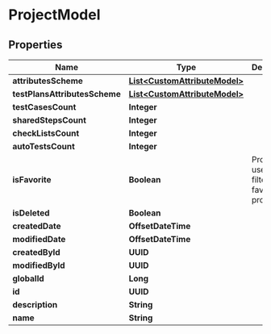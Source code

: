 

# ProjectModel


## Properties

| Name | Type | Description | Notes |
|------------ | ------------- | ------------- | -------------|
|**attributesScheme** | [**List&lt;CustomAttributeModel&gt;**](CustomAttributeModel.md) |  |  [optional] |
|**testPlansAttributesScheme** | [**List&lt;CustomAttributeModel&gt;**](CustomAttributeModel.md) |  |  [optional] |
|**testCasesCount** | **Integer** |  |  [optional] |
|**sharedStepsCount** | **Integer** |  |  [optional] |
|**checkListsCount** | **Integer** |  |  [optional] |
|**autoTestsCount** | **Integer** |  |  [optional] |
|**isFavorite** | **Boolean** | Property is used to filter favourite projects |  [optional] |
|**isDeleted** | **Boolean** |  |  [optional] |
|**createdDate** | **OffsetDateTime** |  |  [optional] |
|**modifiedDate** | **OffsetDateTime** |  |  [optional] |
|**createdById** | **UUID** |  |  [optional] |
|**modifiedById** | **UUID** |  |  [optional] |
|**globalId** | **Long** |  |  [optional] |
|**id** | **UUID** |  |  [optional] |
|**description** | **String** |  |  [optional] |
|**name** | **String** |  |  |



